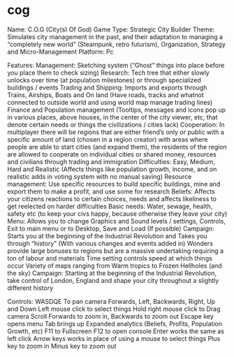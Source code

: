 # cog
Name: C.O.G (City(s) Of God)
Game Type: Strategic City Builder
Theme: Simulates city management in the past, and their adaptation to managing a “completely new world” (Steampunk, retro futurism), Organization, Strategy and Micro-Management
Platform: Pc

Features:
Management: Sketching system (“Ghost” things into place before you place them to check sizing)
Research: Tech tree that either slowly unlocks over time (at population milestones) or through specialized buildings / events
Trading and Shipping: Imports and exports through Trains, Airships, Boats and On land (Have roads, tracks and whatnot connected to outside world and using world map manage trading lines)
Finance and Population management (Tooltips, messages and icons pop up in various places, above houses, in the center of the city viewer, etc, that denote certain needs or things the civilizations / cities lack)
Cooperation: In multiplayer there will be regions that are either friend’s only or public with a specific amount of land (chosen in a region creator) with areas where people are able to start cities (and expand them), the residents of the region are allowed to cooperate on individual cities or shared money, resources and civilians through trading and immigration
Difficulties: Easy, Medium, Hard and Realistic (Affects things like population growth, income, and on realistic adds in voting system with no manual saving)
Resource management: Use specific resources to build specific buildings, mine and export them to make a profit, and use some for research 
Beliefs: Affects your citizens reactions to certain choices, needs and affects likeliness to get  reelected on harder difficulties
Basic needs: Water, sewage, health, safety etc (to keep your civs happy, because otherwise they leave your city)
Menu: Allows you to change Graphics and Sound levels / settings, Controls, Exit to main menu or to Desktop, Save and Load (If possible)
Campaign: Starts you at the beginning of the Industrial Revolution and Takes you through “history” (With various changes and events added in)
Wonders provide large bonuses to regions but are a massive undertaking requiring a ton of labour and materials
Time setting controls speed at which things occur
Variety of maps ranging from Warm tropics to Frozen Hellholes (and the sky)
Campaign: Starting at the beginning of the Industrial Revolution, take control of London, England and shape your city throughout a slightly different history

Controls: 
WASDQE To pan camera Forwards, Left, Backwards, Right, Up and Down
Left mouse click to select things
Hold right mouse click to Drag camera 
Scroll Forwards to zoom in, Backwards to zoom out
Escape key opens menu
Tab brings up Expanded analytics (Beliefs, Profits, Population Growth, etc)
F11 to Fullscreen
F12 to open console
Enter works the same as left click
Arrow keys works in place of using a mouse to select things
Plus key to zoom in
Minus key to zoom out
